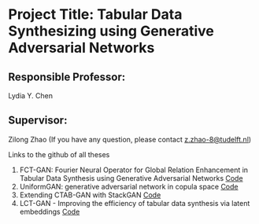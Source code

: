 # Project Title: Tabular Data Synthesizing using Generative Adversarial Networks

## Responsible Professor:
Lydia Y. Chen

## Supervisor:
Zilong Zhao (If you have any question, please contact z.zhao-8@tudelft.nl)


Links to the github of all theses

1. FCT-GAN: Fourier Neural Operator for Global Relation Enhancement in Tabular Data Synthesis using Generative Adversarial Networks [Code](!https://github.com/ethan-keller/FCT-GAN)
2. UniformGAN: generative adversarial network in copula space [Code](!https://github.com/BugOrFeature/UniformGAN)
3. Extending CTAB-GAN with StackGAN [Code](!https://github.com/orhanrauf/Stacked-CTAB-GAN)
4. LCT-GAN - Improving the efficiency of tabular data synthesis via latent embeddings [Code](!https://github.com/VikVelev/LCT-GAN)